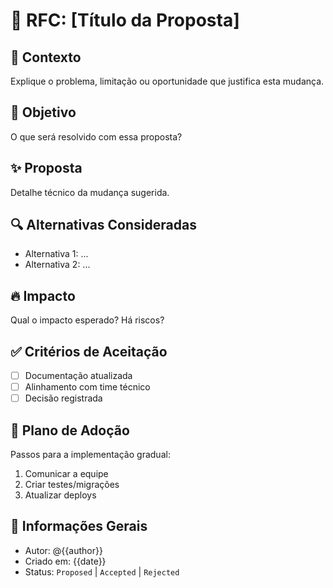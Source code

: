 # 📄 RFC: [Título da Proposta]

## 🧠 Contexto
Explique o problema, limitação ou oportunidade que justifica esta mudança.

## 🎯 Objetivo
O que será resolvido com essa proposta?

## ✨ Proposta
Detalhe técnico da mudança sugerida.

## 🔍 Alternativas Consideradas
- Alternativa 1: ...
- Alternativa 2: ...

## 🔥 Impacto
Qual o impacto esperado? Há riscos?

## ✅ Critérios de Aceitação
- [ ] Documentação atualizada
- [ ] Alinhamento com time técnico
- [ ] Decisão registrada

## 🧪 Plano de Adoção
Passos para a implementação gradual:

1. Comunicar a equipe
2. Criar testes/migrações
3. Atualizar deploys

## 📅 Informações Gerais
- Autor: @{{author}}
- Criado em: {{date}}
- Status: `Proposed` | `Accepted` | `Rejected`

